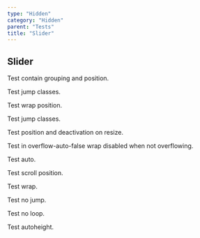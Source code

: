 ```yaml
---
type: "Hidden"
category: "Hidden"
parent: "Tests"
title: "Slider"
---
```


## Slider

Test contain grouping and position.

Test jump classes.

<demo>
  <demoinline src="demos/components/slider/contain-center">
  </demoinline>
  <demoinline src="demos/components/slider/contain-left">
  </demoinline>
  <demoinline src="demos/components/slider/contain-right">
  </demoinline>
</demo>

Test wrap position.

Test jump classes.

<demo>
  <demoinline src="demos/components/slider/wrap-center">
  </demoinline>
  <demoinline src="demos/components/slider/wrap-left">
  </demoinline>
  <demoinline src="demos/components/slider/wrap-right">
  </demoinline>
</demo>

Test position and deactivation on resize.

Test in overflow-auto-false wrap disabled when not overflowing.

<demo>
  <demoinline src="demos/components/slider/overflow-auto">
  </demoinline>
  <demoinline src="demos/components/slider/overflow-auto-false">
  </demoinline>
</demo>

Test auto.

<demo>	
  <demoinline src="demos/components/slider/progress">	
  </demoinline>	
</demo>	

Test scroll position.

Test wrap.

<demo>
  <demoinline src="demos/components/slider/automaticscroll">
  </demoinline>
</demo>

Test no jump.

Test no loop.

Test autoheight.

<demo>	
  <demoinline src="demos/components/slider/progress">	
  </demoinline>	
</demo>	
